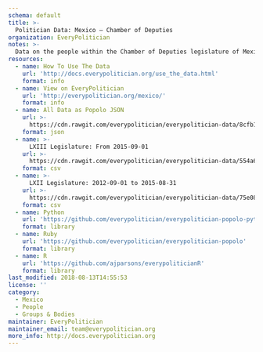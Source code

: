 ```yaml
---
schema: default
title: >-
  Politician Data: Mexico — Chamber of Deputies
organization: EveryPolitician
notes: >-
  Data on the people within the Chamber of Deputies legislature of Mexico.
resources:
  - name: How To Use The Data
    url: 'http://docs.everypolitician.org/use_the_data.html'
    format: info
  - name: View on EveryPolitician
    url: 'http://everypolitician.org/mexico/'
    format: info
  - name: All Data as Popolo JSON
    url: >-
      https://cdn.rawgit.com/everypolitician/everypolitician-data/8cfb140fbeabeab0826ece93a753c601b378e06f/data/Mexico/Deputies/ep-popolo-v1.0.json
    format: json
  - name: >-
      LXIII Legislature: From 2015-09-01
    url: >-
      https://cdn.rawgit.com/everypolitician/everypolitician-data/554a6cb306153130ac5558e4c015471d63e57cb7/data/Mexico/Deputies/term-63.csv
    format: csv
  - name: >-
      LXII Legislature: 2012-09-01 to 2015-08-31
    url: >-
      https://cdn.rawgit.com/everypolitician/everypolitician-data/75e088c6f7f2e2f5352afeb179f695b9875dd5ec/data/Mexico/Deputies/term-62.csv
    format: csv
  - name: Python
    url: 'https://github.com/everypolitician/everypolitician-popolo-python'
    format: library
  - name: Ruby
    url: 'https://github.com/everypolitician/everypolitician-popolo'
    format: library
  - name: R
    url: 'https://github.com/ajparsons/everypoliticianR'
    format: library
last_modified: 2018-08-13T14:55:53
license: ''
category:
  - Mexico
  - People
  - Groups & Bodies
maintainer: EveryPolitician
maintainer_email: team@everypolitician.org
more_info: http://docs.everypolitician.org
---
```


